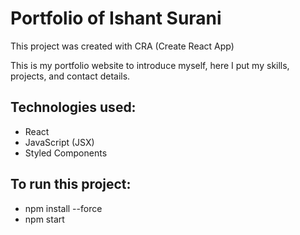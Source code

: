 # Portfolio of Ishant Surani
<!-- 
<img src ="https://github.com/CodeVinayak/CodeVinayak/blob/5920a79f4c5977332a67caf91125241cf0fc46b5/www.vinayaksingh.in.png" />
  -->
This project was created with CRA (Create React App)

This is my portfolio website to introduce myself, here I put my skills, projects, and contact details.

## Technologies used:
- React
- JavaScript (JSX)
- Styled Components
 
## To run this project:
- npm install --force
- npm start
